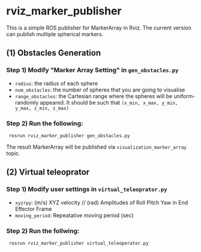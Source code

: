 # rviz_marker_publisher

This is a simple ROS publisher for MarkerArray in Rviz. The current version can publish multiple spherical markers. 


## (1) Obstacles Generation

### Step 1) Modify "Marker Array Setting" in `gen_obstacles.py`

- `radius`: the radius of each sphere
- `num_obstacles`: the number of spheres that you are going to visualise
- `range_obstacles`: the Cartesian range where the spheres will be uniform-randomly appeared. It should be such that  `(x_min, x_max, y_min, y_max, z_min, z_max)`

### Step 2) Run the following:

  ``` rosrun rviz_marker_publisher gen_obstacles.py```

The result MarkerArray will be published via `visualization_marker_array` topic. 


## (2) Virtual teleoprator

### Step 1) Modify user settings in `virtual_teleoprator.py`

- `xyzrpy`: (m/s) XYZ velocity // (rad) Amplitudes of Roll Pitch Yaw in End Effector Frame
- `moving_period`: Repeatative moving period (sec)

### Step 2) Run the follwing:
  ``` rosrun rviz_marker_publisher virtual_teleoperator.py```
  
